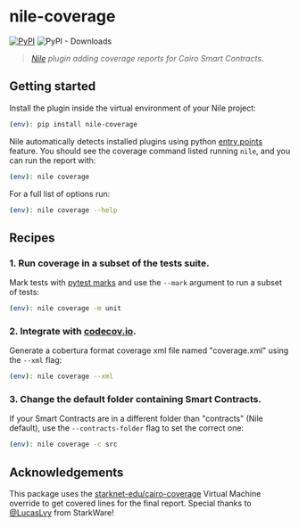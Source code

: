 # nile-coverage

[![PyPI](https://img.shields.io/pypi/v/nile-coverage)](https://pypi.org/project/nile-coverage/)
![PyPI - Downloads](https://img.shields.io/pypi/dm/nile-coverage)

> _[Nile](https://github.com/OpenZeppelin/nile) plugin adding coverage reports for Cairo Smart Contracts._

## Getting started

Install the plugin inside the virtual environment of your Nile project:

```sh
(env): pip install nile-coverage
```

Nile automatically detects installed plugins using python [entry points](https://packaging.python.org/en/latest/specifications/entry-points/) feature. You should see the coverage command listed running `nile`, and you can run the report with:

```sh
(env): nile coverage
```

For a full list of options run:

```sh
(env): nile coverage --help
```

## Recipes

### 1. Run coverage in a subset of the tests suite.

Mark tests with [pytest marks](https://docs.pytest.org/en/7.1.x/how-to/mark.html#mark) and use the `--mark` argument to run a subset of tests:

```sh
(env): nile coverage -m unit
```

### 2. Integrate with [codecov.io](https://about.codecov.io/).

Generate a cobertura format coverage xml file named "coverage.xml" using the `--xml` flag:

```sh
(env): nile coverage --xml
```

### 3. Change the default folder containing Smart Contracts.

If your Smart Contracts are in a different folder than "contracts" (Nile default), use the
`--contracts-folder` flag to set the correct one:

```sh
(env): nile coverage -c src
```

## Acknowledgements

This package uses the [starknet-edu/cairo-coverage](https://github.com/starknet-edu/cairo-coverage) Virtual Machine override to get covered lines for the final report. Special thanks to [@LucasLvy](https://github.com/LucasLvy) from StarkWare!
